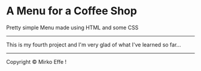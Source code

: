 # A Menu for a Coffee Shop #

Pretty simple Menu made using HTML and some CSS

<hr>

This is my fourth project and I'm very glad of what I've learned so far...
<hr>
<footer>
<p>Copyright &copy; Mirko Effe &excl;</p>
</footer>